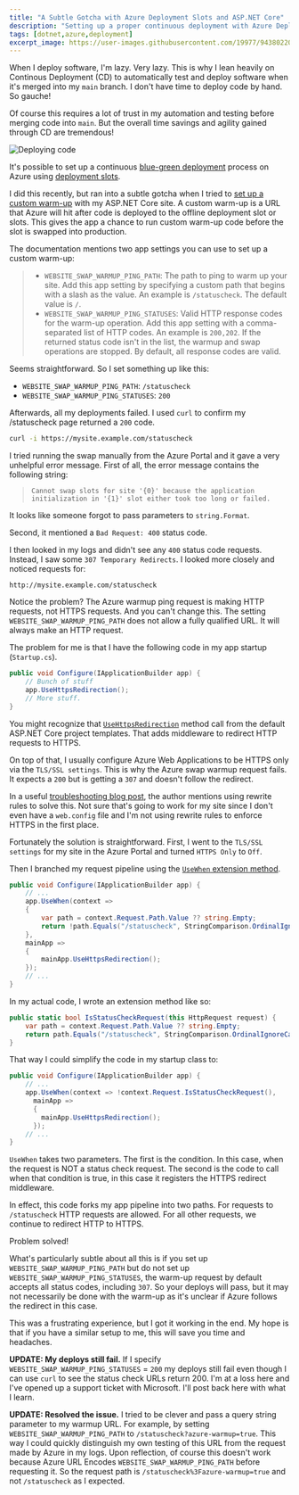 ```yaml
---
title: "A Subtle Gotcha with Azure Deployment Slots and ASP.NET Core"
description: "Setting up a proper continuous deployment with Azure Deployment Slots and ASP.NET Core is trickier than I anticipated. Here's a particular issue I ran into and my solution."
tags: [dotnet,azure,deployment]
excerpt_image: https://user-images.githubusercontent.com/19977/94380220-81344b00-00e9-11eb-84a4-876408467978.png
---
```


When I deploy software, I'm lazy. Very lazy. This is why I lean heavily on Continous Deployment (CD) to automatically test and deploy software when it's merged into my `main` branch. I don't have time to deploy code by hand. So gauche!

Of course this requires a lot of trust in my automation and testing before merging code into `main`. But the overall time savings and agility gained through CD are tremendous!

![Deploying code](https://user-images.githubusercontent.com/19977/94380220-81344b00-00e9-11eb-84a4-876408467978.png)

It's possible to set up a continuous [blue-green deployment](https://martinfowler.com/bliki/BlueGreenDeployment.html) process on Azure using [deployment slots](https://docs.microsoft.com/en-us/azure/app-service/deploy-staging-slots).

I did this recently, but ran into a subtle gotcha when I tried to [set up a custom warm-up](https://docs.microsoft.com/en-us/azure/app-service/deploy-staging-slots#specify-custom-warm-up) with my ASP.NET Core site. A custom warm-up is a URL that Azure will hit after code is deployed to the offline deployment slot or slots. This gives the app a chance to run custom warm-up code before the slot is swapped into production.

The documentation mentions two app settings you can use to set up a custom warm-up:

> * `WEBSITE_SWAP_WARMUP_PING_PATH`: The path to ping to warm up your site. Add this app  setting by specifying a custom path that begins with a slash as the value. An example is `/statuscheck`. The default value is `/`.
> * `WEBSITE_SWAP_WARMUP_PING_STATUSES`: Valid HTTP response codes for the warm-up operation. Add this app setting with a comma-separated list of HTTP codes. An example is `200,202`. If the returned status code isn't in the list, the warmup and swap operations are stopped. By default, all response codes are valid.

Seems straightforward. So I set something up like this:

* `WEBSITE_SWAP_WARMUP_PING_PATH`: `/statuscheck`
* `WEBSITE_SWAP_WARMUP_PING_STATUSES`: `200`

Afterwards, all my deployments failed. I used `curl` to confirm my /statuscheck page returned a `200` code.

```bash
curl -i https://mysite.example.com/statuscheck
```

I tried running the swap manually from the Azure Portal and it gave a very unhelpful error message. First of all, the error message contains the following string:

> `Cannot swap slots for site '{0}' because the application initialization in '{1}' slot either took too long or failed.`

It looks like someone forgot to pass parameters to `string.Format`.

Second, it mentioned a `Bad Request: 400` status code.

I then looked in my logs and didn't see any `400` status code requests. Instead, I saw some `307 Temporary Redirects`. I looked more closely and noticed requests for:

`http://mysite.example.com/statuscheck`

Notice the problem? The Azure warmup ping request is making HTTP requests, not HTTPS requests. And you can't change this. The setting `WEBSITE_SWAP_WARMUP_PING_PATH` does not allow a fully qualified URL. It will always make an HTTP request.

The problem for me is that I have the following code in my app startup (`Startup.cs`).

```csharp
public void Configure(IApplicationBuilder app) {
    // Bunch of stuff
    app.UseHttpsRedirection();
    // More stuff.
}
```

You might recognize that [`UseHttpsRedirection`](https://docs.microsoft.com/en-us/dotnet/api/microsoft.aspnetcore.builder.httpspolicybuilderextensions.usehttpsredirection?view=aspnetcore-3.1) method call from the default ASP.NET Core project templates. That adds middleware to redirect HTTP requests to HTTPS.

On top of that, I usually configure Azure Web Applications to be HTTPS only via the `TLS/SSL settings`. This is why the Azure swap warmup request fails. It expects a `200` but is getting a `307` and doesn't follow the redirect.

In a useful [troubleshooting blog post](https://ruslany.net/2017/11/most-common-deployment-slot-swap-failures-and-how-to-fix-them/), the author mentions using rewrite rules to solve this. Not sure that's going to work for my site since I don't even have a `web.config` file and I'm not using rewrite rules to enforce HTTPS in the first place.

Fortunately the solution is straightforward. First, I went to the `TLS/SSL settings` for my site in the Azure Portal and turned `HTTPS Only` to `Off`.

Then I branched my request pipeline using the [`UseWhen` extension method](https://docs.microsoft.com/en-us/dotnet/api/microsoft.aspnetcore.builder.usewhenextensions.usewhen?view=aspnetcore-3.1).

```csharp
public void Configure(IApplicationBuilder app) {
    // ...
    app.UseWhen(context =>
    {
        var path = context.Request.Path.Value ?? string.Empty;
        return !path.Equals("/statuscheck", StringComparison.OrdinalIgnoreCase);
    },
    mainApp =>
    {
        mainApp.UseHttpsRedirection();
    });
    // ...
}
```

In my actual code, I wrote an extension method like so:

```csharp
public static bool IsStatusCheckRequest(this HttpRequest request) {
    var path = context.Request.Path.Value ?? string.Empty;
    return path.Equals("/statuscheck", StringComparison.OrdinalIgnoreCase);
}
```

That way I could simplify the code in my startup class to:

```csharp
public void Configure(IApplicationBuilder app) {
    // ...
    app.UseWhen(context => !context.Request.IsStatusCheckRequest(),
      mainApp =>
      {
        mainApp.UseHttpsRedirection();
      });
    // ...
}
```

`UseWhen` takes two parameters. The first is the condition. In this case, when the request is NOT a status check request. The second is the code to call when that condition is true, in this case it registers the HTTPS redirect middleware.


In effect, this code forks my app pipeline into two paths. For requests to `/statuscheck` HTTP requests are allowed. For all other requests, we continue to redirect HTTP to HTTPS.

Problem solved!

What's particularly subtle about all this is if you set up `WEBSITE_SWAP_WARMUP_PING_PATH` but do not set up `WEBSITE_SWAP_WARMUP_PING_STATUSES`, the warm-up request by default accepts all status codes, including `307`. So your deploys will pass, but it may not necessarily be done with the warm-up as it's unclear if Azure follows the redirect in this case.

This was a frustrating experience, but I got it working in the end. My hope is that if you have a similar setup to me, this will save you time and headaches.

__UPDATE: My deploys still fail.__ If I specify `WEBSITE_SWAP_WARMUP_PING_STATUSES` = `200` my deploys still fail even though I can use `curl` to see the status check URLs return 200. I'm at a loss here and I've opened up a support ticket with Microsoft. I'll post back here with what I learn.

__UPDATE: Resolved the issue.__ I tried to be clever and pass a query string parameter to my warmup URL. For example, by setting `WEBSITE_SWAP_WARMUP_PING_PATH` to `/statuscheck?azure-warmup=true`. This way I could quickly distinguish my own testing of this URL from the request made by Azure in my logs. Upon reflection, of course this doesn't work because Azure URL Encodes `WEBSITE_SWAP_WARMUP_PING_PATH` before requesting it. So the request path is `/statuscheck%3Fazure-warmup=true` and not `/statuscheck` as I expected.
